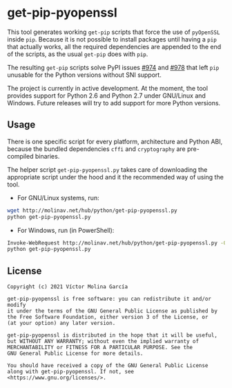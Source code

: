 # get-pip-pyopenssl

This tool generates working `get-pip` scripts that force the use of
`pyOpenSSL` inside `pip`. Because it is not possible to install packages
until having a `pip` that actually works, all the required dependencies
are appended to the end of the scripts, as the usual `get-pip` does with
`pip`.

The resulting `get-pip` scripts solve PyPI issues
[#974](https://github.com/pypa/pypi-support/issues/974) and
[#978](https://github.com/pypa/pypi-support/issues/978) that left `pip`
unusable for the Python versions without SNI support.

The project is currently in active development. At the moment, the tool
provides support for Python 2.6 and Python 2.7 under GNU/Linux and
Windows. Future releases will try to add support for more Python
versions.

## Usage

There is one specific script for every platform, architecture and Python
ABI, because the bundled dependencies `cffi` and `cryptography` are
pre-compiled binaries.

The helper script `get-pip-pyopenssl.py` takes care of downloading the
appropriate script under the hood and it the recommended way of using
the tool.

* For GNU/Linux systems, run:
```sh
wget http://molinav.net/hub/python/get-pip-pyopenssl.py
python get-pip-pyopenssl.py
```

* For Windows, run (in PowerShell):
```sh
Invoke-WebRequest http://molinav.net/hub/python/get-pip-pyopenssl.py -OutFile get-pip-pyopenssl.py
python get-pip-pyopenssl.py
```

## License

```
Copyright (c) 2021 Víctor Molina García

get-pip-pyopenssl is free software: you can redistribute it and/or modify
it under the terms of the GNU General Public License as published by
the Free Software Foundation, either version 3 of the License, or
(at your option) any later version.

get-pip-pyopenssl is distributed in the hope that it will be useful,
but WITHOUT ANY WARRANTY; without even the implied warranty of
MERCHANTABILITY or FITNESS FOR A PARTICULAR PURPOSE. See the
GNU General Public License for more details.

You should have received a copy of the GNU General Public License
along with get-pip-pyopenssl. If not, see <https://www.gnu.org/licenses/>.
```

